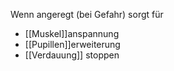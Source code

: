 Wenn angeregt (bei Gefahr) sorgt für 
 * [[Muskel]]anspannung
 * [[Pupillen]]erweiterung
 * [[Verdauung]] stoppen